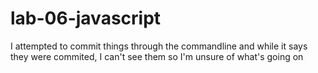 # lab-06-javascript
I attempted to commit things through the commandline and while it says they were commited, I can't see them so I'm unsure of what's going on
